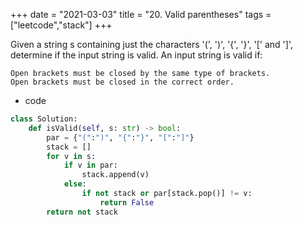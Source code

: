 +++
date = "2021-03-03"
title = "20. Valid parentheses"
tags = ["leetcode","stack"]
+++

Given a string s containing just the characters '(', ')', '{', '}', '[' and ']', determine if the input string is valid.
An input string is valid if:

	Open brackets must be closed by the same type of brackets.
	Open brackets must be closed in the correct order.

- code
```py
class Solution:
    def isValid(self, s: str) -> bool:
        par = {"(":")", "{":"}", "[":"]"}
        stack = []
        for v in s:
            if v in par:
                stack.append(v)
            else:
                if not stack or par[stack.pop()] != v:
                    return False
        return not stack     

```
